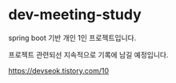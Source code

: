 # dev-meeting-study
spring boot 기반 개인 1인 프로젝트입니다.



프로젝트 관련되선 지속적으로 기록에 남길 예정입니다.


https://devseok.tistory.com/10
